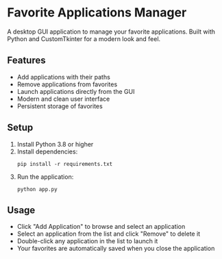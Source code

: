 # Favorite Applications Manager

A desktop GUI application to manage your favorite applications. Built with Python and CustomTkinter for a modern look and feel.

## Features
- Add applications with their paths
- Remove applications from favorites
- Launch applications directly from the GUI
- Modern and clean user interface
- Persistent storage of favorites

## Setup
1. Install Python 3.8 or higher
2. Install dependencies:
   ```
   pip install -r requirements.txt
   ```
3. Run the application:
   ```
   python app.py
   ```

## Usage
- Click "Add Application" to browse and select an application
- Select an application from the list and click "Remove" to delete it
- Double-click any application in the list to launch it
- Your favorites are automatically saved when you close the application 